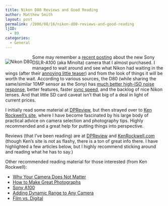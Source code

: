 ```yaml
---
title: Nikon D80 Reviews and Good Reading
author: Matthew Smith
layout: post
permalink: /2006/08/16/nikon-d80-reviews-and-good-reading
ljID:
  - 89
categories:
  - General
---
```

<p style="float: left">
  <img src="http://digivation.net/wp-content/uploads/2006/08/d80.jpg" alt="Nikon D80" />
</p>

Some may remember a [recent posting][1] about the new Sony DSLR-A100 (aka Minolta) camera that I almost purchased. I managed to wait around and see what Nikon had waiting in the wings (after their [annoying little teaser][2]) and from the look of things it will be worth the wait. According to various sources, the D80 (while sharing the same/similar 10MP sensor as the Sony) has [much better high-ISO noise response][3], better features, faster [sync speed][4], and the backlog of nice Nikon lenses. And that little SD card caveat isn&#8217;t that big of a deal in light of current prices.

I initially read some material at [DPReview][5], but then strayed over to [Ken Rockwell&#8217;s site][6], where I have become fascinated by his large body of practical advice on camera selection and photography tips. Highly recommended and a great help for putting things into perspective.

Reviews (that I&#8217;ve been reading) are at [DPReview][7] and [KenRockwell.com][8] (though Ken&#8217;s site is not as flashy, there is a ton of great info there. I have highlighted a few articles below, but I highly recommend sticking around and reading what he has to say.)

Other recommended reading material for those interested (from Ken Rockwell):

*   [Why Your Camera Does Not Matter][9]
*   [How to Make Great Photographs][10]
*   [Sony A100][11]
*   [Adding Dynamic Range to Any Camera][12]
*   [Film vs. Digital][13]

 [1]: http://digivation.net/2006/08/03/camera-lust/
 [2]: http://www.dpreview.com/news/0607/06072001nikondslrteaser.asp
 [3]: http://www.photo-cafe.jp/scoop/archives/2006/08/d80_vs_100.html
 [4]: http://www.kenrockwell.com/tech/syncspeed.htm
 [5]: http://www.dpreview.com
 [6]: http://www.kenrockwell.com
 [7]: http://www.dpreview.com/articles/nikond80/
 [8]: http://www.kenrockwell.com/nikon/d80.htm
 [9]: http://www.kenrockwell.com/tech/notcamera.htm
 [10]: http://www.kenrockwell.com/tech/howto.htm
 [11]: http://www.kenrockwell.com/sony/a100.htm
 [12]: http://www.kenrockwell.com/tech/fixing-dynamic-range.htm
 [13]: http://www.kenrockwell.com/tech/filmdig.htm